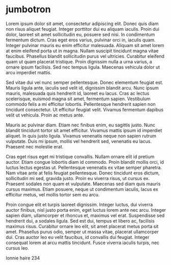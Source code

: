 # jumbotron
Lorem ipsum dolor sit amet, consectetur adipiscing elit. Donec quis diam non risus aliquet feugiat. Integer porttitor dui eu aliquam iaculis. Proin dui dolor, laoreet sit amet sollicitudin eu, posuere sed nisi. In condimentum fermentum dictum. Cras eget eros varius, pulvinar orci in, iaculis quam. Integer pulvinar mauris eu enim efficitur malesuada. Aliquam sit amet lorem at enim eleifend porta ut in magna. Nullam suscipit tincidunt magna vitae faucibus. Phasellus blandit sollicitudin purus vel ultricies. Curabitur eleifend quam ut quam placerat tristique. Proin dignissim nulla a urna varius, a ornare ipsum facilisis. Sed nec tempus ligula. Maecenas vehicula dolor ut arcu imperdiet mattis.

Sed vitae dui vel nunc semper pellentesque. Donec elementum feugiat est. Mauris ligula ante, iaculis sed velit id, dignissim blandit arcu. Nunc ipsum mauris, malesuada quis hendrerit id, laoreet eu lacus. Cras ac lectus scelerisque, euismod magna sit amet, fermentum sapien. Vestibulum commodo felis a mi efficitur lobortis. Pellentesque hendrerit sapien non tincidunt consectetur. Ut efficitur feugiat velit. Vivamus fermentum dapibus velit ut vehicula. Proin ac metus ante.

Mauris ac pulvinar diam. Etiam nec finibus enim, eu sagittis justo. Nunc blandit tincidunt tortor sit amet efficitur. Vivamus mattis ipsum id imperdiet aliquet. In quis justo ligula. Vivamus venenatis neque non sapien rutrum vulputate. Duis mi ipsum, mollis vel hendrerit sed, venenatis eu lacus. Praesent nec molestie erat.

Cras eget risus eget mi tristique convallis. Nullam ornare elit id pretium auctor. Etiam congue lobortis diam id commodo. Proin blandit mollis orci, id luctus lectus egestas ut. Pellentesque venenatis ex vitae semper pharetra. Nam vitae ante at felis feugiat pellentesque. Donec tincidunt eros dictum, sollicitudin mi sed, gravida justo. Proin eu viverra risus, ut cursus ex. Praesent sodales non quam et vulputate. Maecenas sed diam quis mauris cursus maximus. Etiam posuere, neque ut condimentum iaculis, lacus ex efficitur metus, vel mollis tortor sem eu arcu.

Proin congue elit et turpis laoreet dignissim. Integer luctus, dui viverra auctor finibus, nisl justo porta enim, eget luctus lorem ante nec arcu. Integer sapien diam, ullamcorper et rhoncus et, maximus vel erat. Suspendisse sed hendrerit dui, a sodales ligula. Sed est dui, tempus et libero ac, facilisis maximus risus. Curabitur ornare leo elit, sit amet placerat metus porta sit amet. Phasellus purus odio, semper ut massa vitae, placerat ullamcorper dui. Cras auctor leo eu velit faucibus, id convallis dui feugiat. Integer consequat lorem at arcu mattis tincidunt. Fusce viverra iaculis turpis, nec cursus leo.

lonnie haire 234